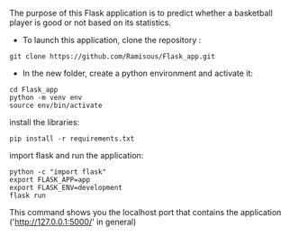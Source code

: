 The purpose of this Flask application is to predict whether a basketball player is good or not based on its statistics.

* To launch this application, clone the repository :

```
git clone https://github.com/Ramisous/Flask_app.git
```
* In the new folder, create a python environment and activate it:
```
cd Flask_app
python -m venv env
source env/bin/activate
```
install the libraries:
```
pip install -r requirements.txt
```
import flask and run the application:
```
python -c "import flask"
export FLASK_APP=app
export FLASK_ENV=development
flask run
```

This command shows you the localhost port that contains the application ('http://127.0.0.1:5000/' in general)
